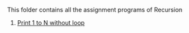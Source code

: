 This folder contains all the assignment programs of Recursion


1) [Print 1 to N without loop](https://github.com/FazeelUsmani/GeeksForGeeks-DSA-2/blob/master/4%20Recursion/1%20print%201%20to%20N%20without%20Loop.py)

